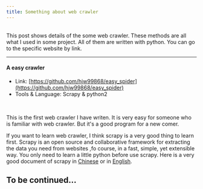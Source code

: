```yaml
---
title: Something about web crawler
---
```

<br />
This post shows details of the some web crawler. These methods are all what I used in some project. All of them are written with python. You can go to the specific website by link.

***

#### A easy crawler
* Link: [https://github.com/hjw99868/easy_spider](https://github.com/hjw99868/easy_spider)
* Tools & Language: Scrapy & python2
<br />

This is the first web crawler I have writen. It is very easy for someone who is familiar with web crawler. But it's a good program for a new comer.

If you want to learn web crawler, I think scrapy is a very good thing to learn first. Scrapy is an open source and collaborative framework for extracting the data you need from websites ,fo course, in a fast, simple, yet extensible way. You only need to learn a little python before use scrapy. Here is a very good document of scrapy in [Chinese](http://scrapy-chs.readthedocs.io/zh_CN/0.24/intro/tutorial.html) or in [English](https://doc.scrapy.org/en/latest/intro/tutorial.html).

## To be continued...
